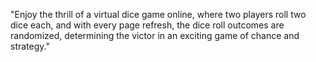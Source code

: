 "Enjoy the thrill of a virtual dice game online, where two players roll
two dice each, and with every page refresh, 
the dice roll outcomes are randomized, 
determining the victor in an exciting game of chance and strategy."
